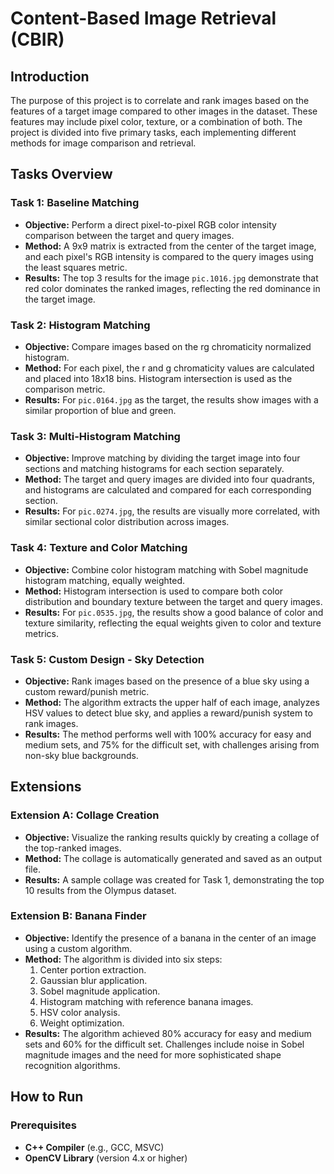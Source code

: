 # Content-Based Image Retrieval (CBIR)

## Introduction

The purpose of this project is to correlate and rank images based on the features of a target image compared to other images in the dataset. These features may include pixel color, texture, or a combination of both. The project is divided into five primary tasks, each implementing different methods for image comparison and retrieval.

## Tasks Overview

### Task 1: Baseline Matching
- **Objective:** Perform a direct pixel-to-pixel RGB color intensity comparison between the target and query images.
- **Method:** A 9x9 matrix is extracted from the center of the target image, and each pixel's RGB intensity is compared to the query images using the least squares metric.
- **Results:** The top 3 results for the image `pic.1016.jpg` demonstrate that red color dominates the ranked images, reflecting the red dominance in the target image.

### Task 2: Histogram Matching
- **Objective:** Compare images based on the rg chromaticity normalized histogram.
- **Method:** For each pixel, the r and g chromaticity values are calculated and placed into 18x18 bins. Histogram intersection is used as the comparison metric.
- **Results:** For `pic.0164.jpg` as the target, the results show images with a similar proportion of blue and green.

### Task 3: Multi-Histogram Matching
- **Objective:** Improve matching by dividing the target image into four sections and matching histograms for each section separately.
- **Method:** The target and query images are divided into four quadrants, and histograms are calculated and compared for each corresponding section.
- **Results:** For `pic.0274.jpg`, the results are visually more correlated, with similar sectional color distribution across images.

### Task 4: Texture and Color Matching
- **Objective:** Combine color histogram matching with Sobel magnitude histogram matching, equally weighted.
- **Method:** Histogram intersection is used to compare both color distribution and boundary texture between the target and query images.
- **Results:** For `pic.0535.jpg`, the results show a good balance of color and texture similarity, reflecting the equal weights given to color and texture metrics.

### Task 5: Custom Design - Sky Detection
- **Objective:** Rank images based on the presence of a blue sky using a custom reward/punish metric.
- **Method:** The algorithm extracts the upper half of each image, analyzes HSV values to detect blue sky, and applies a reward/punish system to rank images.
- **Results:** The method performs well with 100% accuracy for easy and medium sets, and 75% for the difficult set, with challenges arising from non-sky blue backgrounds.

## Extensions

### Extension A: Collage Creation
- **Objective:** Visualize the ranking results quickly by creating a collage of the top-ranked images.
- **Method:** The collage is automatically generated and saved as an output file.
- **Results:** A sample collage was created for Task 1, demonstrating the top 10 results from the Olympus dataset.

### Extension B: Banana Finder
- **Objective:** Identify the presence of a banana in the center of an image using a custom algorithm.
- **Method:** The algorithm is divided into six steps: 
  1. Center portion extraction.
  2. Gaussian blur application.
  3. Sobel magnitude application.
  4. Histogram matching with reference banana images.
  5. HSV color analysis.
  6. Weight optimization.
- **Results:** The algorithm achieved 80% accuracy for easy and medium sets and 60% for the difficult set. Challenges include noise in Sobel magnitude images and the need for more sophisticated shape recognition algorithms.

## How to Run

### Prerequisites
- **C++ Compiler** (e.g., GCC, MSVC)
- **OpenCV Library** (version 4.x or higher)
